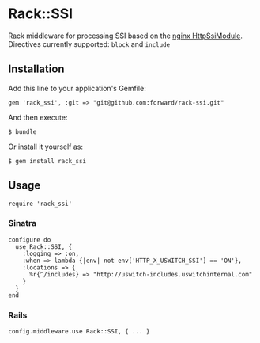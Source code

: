 # Rack::SSI

Rack middleware for processing SSI based on the [nginx HttpSsiModule](http://wiki.nginx.org/HttpSsiModule).
Directives currently supported: `block` and `include`

## Installation

Add this line to your application's Gemfile:

    gem 'rack_ssi', :git => "git@github.com:forward/rack-ssi.git"

And then execute:

    $ bundle

Or install it yourself as:

    $ gem install rack_ssi

## Usage

    require 'rack_ssi'
    
### Sinatra

    configure do
      use Rack::SSI, {
        :logging => :on,
        :when => lambda {|env| not env['HTTP_X_USWITCH_SSI'] == 'ON'},
        :locations => {
          %r{^/includes} => "http://uswitch-includes.uswitchinternal.com"
        }
      }
    end
    
### Rails

    config.middleware.use Rack::SSI, { ... }    

